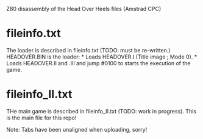 Z80 disassembly of the Head Over Heels files (Amstrad CPC)

fileinfo.txt
============
The loader is described in fileinfo.txt (TODO: must be re-written.)
  HEADOVER.BIN is the loader:
    * Loads HEADOVER.I (Title image ; Mode 0).
    * Loads HEADOVER.II and .III and jump #0100 to starts the execution of the game.

fileinfo_II.txt
===============
THe main game is described in fileinfo_II.txt (TODO: work in progress). 
This is the main file for this repo!

Note: Tabs have been unaligned when uploading, sorry!
